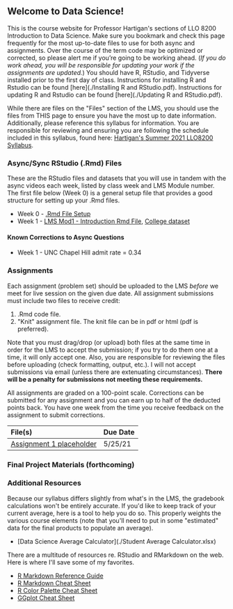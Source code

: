 ## Welcome to Data Science!

This is the course website for Professor Hartigan's sections of LLO 8200 Introduction to Data Science. Make sure you bookmark and check this page frequently for the most up-to-date files to use for both async and assignments. Over the course of the term code may be optimized or corrected, so please alert me if you’re going to be working ahead. (_If you do work ahead, you will be responsible for updating your work if the assignments are updated._) You should have R, RStudio, and Tidyverse installed prior to the first day of class. Instructions for installing R and Rstudio can be found [here](./Installing R and RStudio.pdf). Instructions for updating R and Rstudio can be found [here](./Updating R and RStudio.pdf).

While there are files on the "Files" section of the LMS, you should use the files from THIS page to ensure you have the most up to date information. Additionally, please reference this syllabus for information. You are responsible for reviewing and ensuring you are following the schedule included in this syllabus, found here: [Hartigan's Summer 2021 LLO8200 Syllabus](./Hartigan_LLO8200_syllabus_summer2021.pdf). 

### Async/Sync RStudio (.Rmd) Files
These are the RStudio files and datasets that you will use in tandem with the async videos each week, listed by class week and LMS Module number. The first file below (Week 0) is a general setup file that provides a good structure for setting up your .Rmd files.
* Week 0 - [.Rmd File Setup](./00_setup.Rmd)
* Week 1 - [LMS Mod1 - Introduction Rmd File](./01_Intro.Rmd), [College dataset](./college.Rdata)

#### Known Corrections to Async Questions
* Week 1 - UNC Chapel Hill admit rate = 0.34

### Assignments
Each assignment (problem set) should be uploaded to the LMS _before_ we meet for live session on the given due date. All assignment submissions must include two files to receive credit:
1. .Rmd code file.
2. "Knit" assignment file. The knit file can be in pdf or html (pdf is preferred). 

Note that you must drag/drop (or upload) both files at the same time in order for the LMS to accept the submission; if you try to do them one at a time, it will only accept one. Also, you are responsible for reviewing the files before uploading (check formatting, output, etc.). I will not accept submissions via email (unless there are extenuating circumstances). **There will be a penalty for submissions not meeting these requirements.**

All assignments are graded on a 100-point scale. Corrections can be submitted for any assignment and you can earn up to half of the deducted points back. You have one week from the time you receive feedback on the assignment to submit corrections.

| File(s)      | Due Date          |
|:-------------|:------------------|
| [Assignment 1 placeholder](./01_Assignment.pdf) | 5/25/21 |

### Final Project Materials (forthcoming)

### Additional Resources
Because our syllabus differs slightly from what's in the LMS, the gradebook calculations won't be entirely accurate. If you'd like to keep track of your current average, here is a tool to help you do so. This properly weights the various course elements (note that you'll need to put in some "estimated" data for the final products to populate an average). 
* [Data Science Average Calculator](./Student Average Calculator.xlsx)

There are a multitude of resources re. RStudio and RMarkdown on the web. Here is where I'll save some of my favorites. 
* [R Markdown Reference Guide](./rmarkdown-reference.pdf)
* [R Markdown Cheat Sheet](./rmarkdown-cheatsheet.pdf)
* [R Color Palette Cheat Sheet](./colorPaletteCheatsheet.pdf)
* [GGplot Cheat Sheet](./ggplot2-cheatsheet.pdf)

